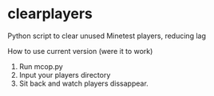 # clearplayers
Python script to clear unused Minetest players, reducing lag

How to use current version (were it to work)

1. Run mcop.py
2. Input your players directory
3. Sit back and watch players dissappear.
